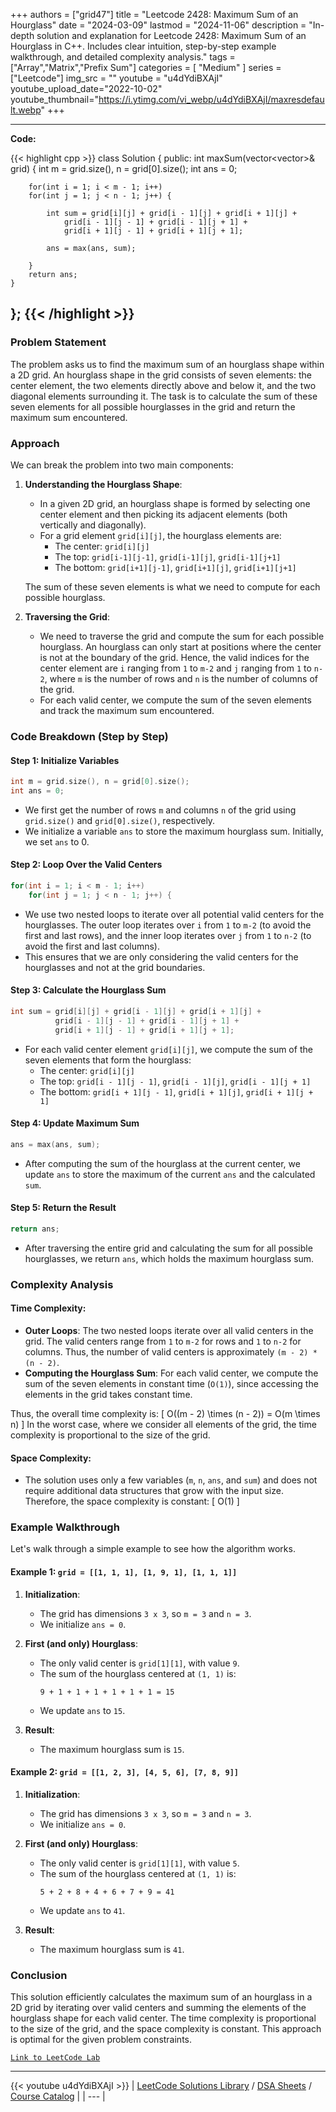 
+++
authors = ["grid47"]
title = "Leetcode 2428: Maximum Sum of an Hourglass"
date = "2024-03-09"
lastmod = "2024-11-06"
description = "In-depth solution and explanation for Leetcode 2428: Maximum Sum of an Hourglass in C++. Includes clear intuition, step-by-step example walkthrough, and detailed complexity analysis."
tags = ["Array","Matrix","Prefix Sum"]
categories = [
    "Medium"
]
series = ["Leetcode"]
img_src = ""
youtube = "u4dYdiBXAjI"
youtube_upload_date="2022-10-02"
youtube_thumbnail="https://i.ytimg.com/vi_webp/u4dYdiBXAjI/maxresdefault.webp"
+++



---
**Code:**

{{< highlight cpp >}}
class Solution {
public:
    int maxSum(vector<vector<int>>& grid) {
        int m = grid.size(), n = grid[0].size();
        int ans = 0;
        
        for(int i = 1; i < m - 1; i++)
        for(int j = 1; j < n - 1; j++) {
            
            int sum = grid[i][j] + grid[i - 1][j] + grid[i + 1][j] +
                grid[i - 1][j - 1] + grid[i - 1][j + 1] +
                grid[i + 1][j - 1] + grid[i + 1][j + 1];
            
            ans = max(ans, sum);
            
        }
        return ans;
    }
};
{{< /highlight >}}
---

### Problem Statement

The problem asks us to find the maximum sum of an hourglass shape within a 2D grid. An hourglass shape in the grid consists of seven elements: the center element, the two elements directly above and below it, and the two diagonal elements surrounding it. The task is to calculate the sum of these seven elements for all possible hourglasses in the grid and return the maximum sum encountered.

### Approach

We can break the problem into two main components: 

1. **Understanding the Hourglass Shape**:
   - In a given 2D grid, an hourglass shape is formed by selecting one center element and then picking its adjacent elements (both vertically and diagonally). 
   - For a grid element `grid[i][j]`, the hourglass elements are:
     - The center: `grid[i][j]`
     - The top: `grid[i-1][j-1]`, `grid[i-1][j]`, `grid[i-1][j+1]`
     - The bottom: `grid[i+1][j-1]`, `grid[i+1][j]`, `grid[i+1][j+1]`
   
   The sum of these seven elements is what we need to compute for each possible hourglass.

2. **Traversing the Grid**:
   - We need to traverse the grid and compute the sum for each possible hourglass. An hourglass can only start at positions where the center is not at the boundary of the grid. Hence, the valid indices for the center element are `i` ranging from `1` to `m-2` and `j` ranging from `1` to `n-2`, where `m` is the number of rows and `n` is the number of columns of the grid.
   - For each valid center, we compute the sum of the seven elements and track the maximum sum encountered.

### Code Breakdown (Step by Step)

#### Step 1: Initialize Variables

```cpp
int m = grid.size(), n = grid[0].size();
int ans = 0;
```

- We first get the number of rows `m` and columns `n` of the grid using `grid.size()` and `grid[0].size()`, respectively.
- We initialize a variable `ans` to store the maximum hourglass sum. Initially, we set `ans` to 0.

#### Step 2: Loop Over the Valid Centers

```cpp
for(int i = 1; i < m - 1; i++) 
    for(int j = 1; j < n - 1; j++) {
```

- We use two nested loops to iterate over all potential valid centers for the hourglasses. The outer loop iterates over `i` from `1` to `m-2` (to avoid the first and last rows), and the inner loop iterates over `j` from `1` to `n-2` (to avoid the first and last columns). 
- This ensures that we are only considering the valid centers for the hourglasses and not at the grid boundaries.

#### Step 3: Calculate the Hourglass Sum

```cpp
int sum = grid[i][j] + grid[i - 1][j] + grid[i + 1][j] +
          grid[i - 1][j - 1] + grid[i - 1][j + 1] +
          grid[i + 1][j - 1] + grid[i + 1][j + 1];
```

- For each valid center element `grid[i][j]`, we compute the sum of the seven elements that form the hourglass:
  - The center: `grid[i][j]`
  - The top: `grid[i - 1][j - 1]`, `grid[i - 1][j]`, `grid[i - 1][j + 1]`
  - The bottom: `grid[i + 1][j - 1]`, `grid[i + 1][j]`, `grid[i + 1][j + 1]`

#### Step 4: Update Maximum Sum

```cpp
ans = max(ans, sum);
```

- After computing the sum of the hourglass at the current center, we update `ans` to store the maximum of the current `ans` and the calculated `sum`.

#### Step 5: Return the Result

```cpp
return ans;
```

- After traversing the entire grid and calculating the sum for all possible hourglasses, we return `ans`, which holds the maximum hourglass sum.

### Complexity Analysis

#### Time Complexity:

- **Outer Loops**: The two nested loops iterate over all valid centers in the grid. The valid centers range from `1` to `m-2` for rows and `1` to `n-2` for columns. Thus, the number of valid centers is approximately `(m - 2) * (n - 2)`. 
- **Computing the Hourglass Sum**: For each valid center, we compute the sum of the seven elements in constant time (`O(1)`), since accessing the elements in the grid takes constant time.

Thus, the overall time complexity is:
\[
O((m - 2) \times (n - 2)) = O(m \times n)
\]
In the worst case, where we consider all elements of the grid, the time complexity is proportional to the size of the grid.

#### Space Complexity:

- The solution uses only a few variables (`m`, `n`, `ans`, and `sum`) and does not require additional data structures that grow with the input size. Therefore, the space complexity is constant:
\[
O(1)
\]

### Example Walkthrough

Let's walk through a simple example to see how the algorithm works.

#### Example 1: `grid = [[1, 1, 1], [1, 9, 1], [1, 1, 1]]`

1. **Initialization**:
   - The grid has dimensions `3 x 3`, so `m = 3` and `n = 3`.
   - We initialize `ans = 0`.

2. **First (and only) Hourglass**:
   - The only valid center is `grid[1][1]`, with value `9`.
   - The sum of the hourglass centered at `(1, 1)` is:
     ```
     9 + 1 + 1 + 1 + 1 + 1 + 1 = 15
     ```
   - We update `ans` to `15`.

3. **Result**:
   - The maximum hourglass sum is `15`.

#### Example 2: `grid = [[1, 2, 3], [4, 5, 6], [7, 8, 9]]`

1. **Initialization**:
   - The grid has dimensions `3 x 3`, so `m = 3` and `n = 3`.
   - We initialize `ans = 0`.

2. **First (and only) Hourglass**:
   - The only valid center is `grid[1][1]`, with value `5`.
   - The sum of the hourglass centered at `(1, 1)` is:
     ```
     5 + 2 + 8 + 4 + 6 + 7 + 9 = 41
     ```
   - We update `ans` to `41`.

3. **Result**:
   - The maximum hourglass sum is `41`.

### Conclusion

This solution efficiently calculates the maximum sum of an hourglass in a 2D grid by iterating over valid centers and summing the elements of the hourglass shape for each valid center. The time complexity is proportional to the size of the grid, and the space complexity is constant. This approach is optimal for the given problem constraints.

[`Link to LeetCode Lab`](https://leetcode.com/problems/maximum-sum-of-an-hourglass/description/)

---
{{< youtube u4dYdiBXAjI >}}
| [LeetCode Solutions Library](https://grid47.xyz/leetcode/) / [DSA Sheets](https://grid47.xyz/sheets/) / [Course Catalog](https://grid47.xyz/courses/) |
| --- |
